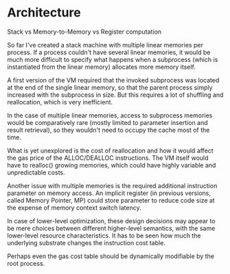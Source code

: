 # Architecture

Stack vs Memory-to-Memory vs Register computation

So far I've created a stack machine with multiple linear memories per process.
If a process couldn't have several linear memories, it would be much more difficult to specify what happens when a subprocess (which is instantiated from the linear memory) allocates more memory itself.

A first version of the VM required that the invoked subprocess was located at the end of the single linear memory, so that the parent process simply increased with the subprocess in size. But this requires a lot of shuffling and reallocation, which is very inefficient.

In the case of multiple linear memories, access to subprocess memories would be comparatively rare (mostly limited to parameter insertion and result retrieval), so they wouldn't need to occupy the cache most of the time.  

What is yet unexplored is the cost of reallocation and how it would affect the gas price of the ALLOC/DEALLOC instructions. The VM itself would have to realloc() growing memories, which could have highly variable and unpredictable costs.

Another issue with multiple memories is the required additional instruction parameter on memory access. An implicit register (in previous versions, called Memory Pointer, MP) could store parameter to reduce code size at the expense of memory context switch latency.

In case of lower-level optimization, these design decisions may appear to be mere choices between different higher-level semantics, with the same lower-level resource characteristics. It has to be seen how much the underlying substrate changes the instruction cost table.

Perhaps even the gas cost table should be dynamically modifiable by the root process.
